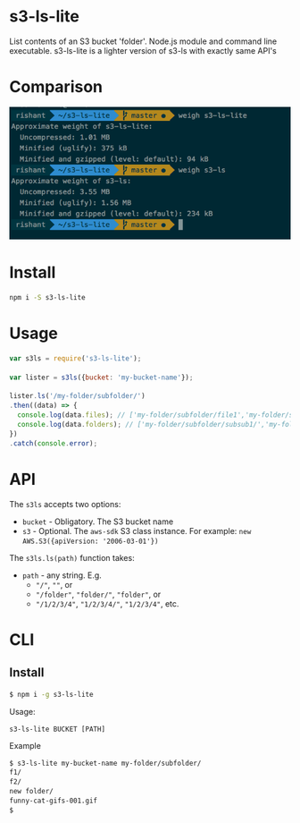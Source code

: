 # s3-ls-lite
List contents of an S3 bucket 'folder'. Node.js module and command line executable.
s3-ls-lite is a lighter version of s3-ls with exactly same API's

# Comparison
![Comparison between s3-ls and s3-ls-lite](/comparison.png)


# Install
```sh
npm i -S s3-ls-lite
```

# Usage
```js
var s3ls = require('s3-ls-lite');

var lister = s3ls({bucket: 'my-bucket-name'});

lister.ls('/my-folder/subfolder/')
.then((data) => {
  console.log(data.files); // ['my-folder/subfolder/file1','my-folder/subfolder/file2']
  console.log(data.folders); // ['my-folder/subfolder/subsub1/','my-folder/subfolder/subsub2/']
})
.catch(console.error);
```

# API

The `s3ls` accepts two options:
* `bucket` - Obligatory. The S3 bucket name
* `s3` - Optional. The `aws-sdk` S3 class instance. For example: `new AWS.S3({apiVersion: '2006-03-01'})`

The `s3ls.ls(path)` function takes:
* `path` - any string. E.g.
  *  `"/"`, `""`, or
  * `"/folder"`, `"folder/"`, `"folder"`, or
  * `"/1/2/3/4"`, `"1/2/3/4/"`, `"1/2/3/4"`, etc.

# CLI

## Install
```sh
$ npm i -g s3-ls-lite
```

Usage:
```
s3-ls-lite BUCKET [PATH]
```

Example
```sh
$ s3-ls-lite my-bucket-name my-folder/subfolder/
f1/
f2/
new folder/
funny-cat-gifs-001.gif
$
```
